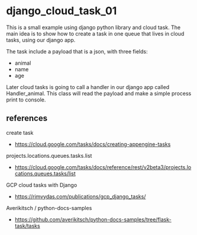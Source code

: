 # django_cloud_task_01

This is a small example using django python library and cloud task.
The main idea is to show how to create a task in one queue that lives in cloud tasks,
using our django app. 

The task include a payload that is a json, with three fields:
* animal
* name
* age

Later cloud tasks is going to call a handler in our django app
called Handler_animal. This class will read the payload and make a simple process
print to console.


## references
create task
* https://cloud.google.com/tasks/docs/creating-appengine-tasks

projects.locations.queues.tasks.list
* https://cloud.google.com/tasks/docs/reference/rest/v2beta3/projects.locations.queues.tasks/list

GCP cloud tasks with Django
* https://rimvydas.com/publications/gcp_django_tasks/

Averikitsch / python-docs-samples 
* https://github.com/averikitsch/python-docs-samples/tree/flask-task/tasks